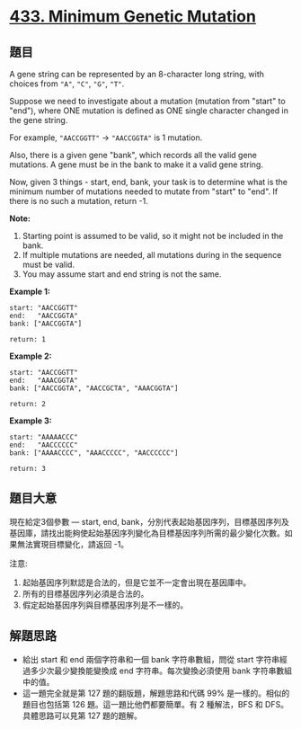 # [433. Minimum Genetic Mutation](https://leetcode.com/problems/minimum-genetic-mutation/)


## 題目

A gene string can be represented by an 8-character long string, with choices from `"A"`, `"C"`, `"G"`, `"T"`.

Suppose we need to investigate about a mutation (mutation from "start" to "end"), where ONE mutation is defined as ONE single character changed in the gene string.

For example, `"AACCGGTT"` -> `"AACCGGTA"` is 1 mutation.

Also, there is a given gene "bank", which records all the valid gene mutations. A gene must be in the bank to make it a valid gene string.

Now, given 3 things - start, end, bank, your task is to determine what is the minimum number of mutations needed to mutate from "start" to "end". If there is no such a mutation, return -1.

**Note:**

1. Starting point is assumed to be valid, so it might not be included in the bank.
2. If multiple mutations are needed, all mutations during in the sequence must be valid.
3. You may assume start and end string is not the same.

**Example 1:**

    start: "AACCGGTT"
    end:   "AACCGGTA"
    bank: ["AACCGGTA"]
    
    return: 1

**Example 2:**

    start: "AACCGGTT"
    end:   "AAACGGTA"
    bank: ["AACCGGTA", "AACCGCTA", "AAACGGTA"]
    
    return: 2

**Example 3:**

    start: "AAAAACCC"
    end:   "AACCCCCC"
    bank: ["AAAACCCC", "AAACCCCC", "AACCCCCC"]
    
    return: 3


## 題目大意

現在給定3個參數 — start, end, bank，分別代表起始基因序列，目標基因序列及基因庫，請找出能夠使起始基因序列變化為目標基因序列所需的最少變化次數。如果無法實現目標變化，請返回 -1。

注意:

1. 起始基因序列默認是合法的，但是它並不一定會出現在基因庫中。
2. 所有的目標基因序列必須是合法的。
3. 假定起始基因序列與目標基因序列是不一樣的。


## 解題思路


- 給出 start 和 end 兩個字符串和一個 bank 字符串數組，問從 start 字符串經過多少次最少變換能變換成 end 字符串。每次變換必須使用 bank 字符串數組中的值。
- 這一題完全就是第 127 題的翻版題，解題思路和代碼 99% 是一樣的。相似的題目也包括第 126 題。這一題比他們都要簡單。有 2 種解法，BFS 和 DFS。具體思路可以見第 127 題的題解。

